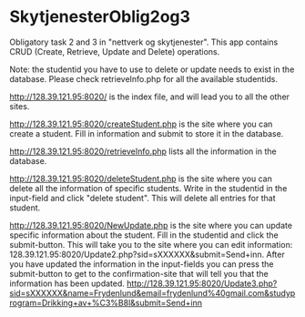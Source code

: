 # SkytjenesterOblig2og3
Obligatory task 2 and 3 in "nettverk og skytjenester". 
This app contains CRUD (Create, Retrieve, Update and Delete) operations.

Note: the studentid you have to use to delete or update needs to exist in the database. Please check retrieveInfo.php for all the available studentids.

http://128.39.121.95:8020/ is the index file, and will lead you to all the other sites.

http://128.39.121.95:8020/createStudent.php is the site where you can create a student. Fill in information and submit to store it in the 
database.

http://128.39.121.95:8020/retrieveInfo.php lists all the information in the database.

http://128.39.121.95:8020/deleteStudent.php is the site where you can delete all the information of specific students. Write in the studentid in the input-field and click "delete student". This will delete all entries for that student.

http://128.39.121.95:8020/NewUpdate.php is the site where you can update specific information about the student. Fill in the studentid and click the submit-button. This will take you to the site where you can edit information: 128.39.121.95:8020/Update2.php?sid=sXXXXXX&submit=Send+inn. After you have updated the information in the input-fields you can press the submit-button to get to the confirmation-site that will tell you that the information has been updated. http://128.39.121.95:8020/Update3.php?sid=sXXXXXX&name=Frydenlund&email=frydenlund%40gmail.com&studyprogram=Drikking+av+%C3%B8l&submit=Send+inn
